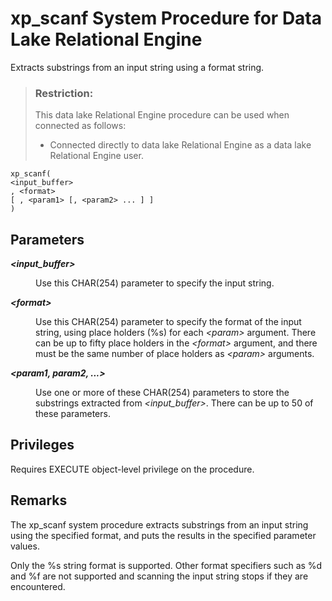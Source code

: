 <!-- loio8180b6266ce210149e59fb0a2855a1a2 -->

# xp\_scanf System Procedure for Data Lake Relational Engine

Extracts substrings from an input string using a format string.



> ### Restriction:  
> This data lake Relational Engine procedure can be used when connected as follows:
> 
> -   Connected directly to data lake Relational Engine as a data lake Relational Engine user.



```
xp_scanf(
<input_buffer>
, <format>
[ , <param1> [, <param2> ... ] ]
)
```



<a name="loio8180b6266ce210149e59fb0a2855a1a2__section_x2d_bct_tnb"/>

## Parameters


<dl>
<dt><b>

 *<input\_buffer\>* 

</b></dt>
<dd>

Use this CHAR\(254\) parameter to specify the input string.



</dd><dt><b>

 *<format\>* 

</b></dt>
<dd>

Use this CHAR\(254\) parameter to specify the format of the input string, using place holders \(%s\) for each *<param\>* argument. There can be up to fifty place holders in the *<format\>* argument, and there must be the same number of place holders as *<param\>* arguments.



</dd><dt><b>

 *<param1, param2, ...\>* 

</b></dt>
<dd>

Use one or more of these CHAR\(254\) parameters to store the substrings extracted from *<input\_buffer\>*. There can be up to 50 of these parameters.



</dd>
</dl>



<a name="loio8180b6266ce210149e59fb0a2855a1a2__section_y2d_bct_tnb"/>

## Privileges

Requires EXECUTE object-level privilege on the procedure.



<a name="loio8180b6266ce210149e59fb0a2855a1a2__section_z2d_bct_tnb"/>

## Remarks

The xp\_scanf system procedure extracts substrings from an input string using the specified format, and puts the results in the specified parameter values.

Only the %s string format is supported. Other format specifiers such as %d and %f are not supported and scanning the input string stops if they are encountered.

